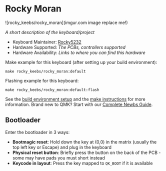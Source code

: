 # Rocky Moran

![rocky_keebs/rocky_moran](imgur.com image replace me!)

*A short description of the keyboard/project*

* Keyboard Maintainer: [Rocky5232](https://github.com/Rocky5232)
* Hardware Supported: *The PCBs, controllers supported*
* Hardware Availability: *Links to where you can find this hardware*

Make example for this keyboard (after setting up your build environment):

    make rocky_keebs/rocky_moran:default

Flashing example for this keyboard:

    make rocky_keebs/rocky_moran:default:flash

See the [build environment setup](https://docs.qmk.fm/#/getting_started_build_tools) and the [make instructions](https://docs.qmk.fm/#/getting_started_make_guide) for more information. Brand new to QMK? Start with our [Complete Newbs Guide](https://docs.qmk.fm/#/newbs).

## Bootloader

Enter the bootloader in 3 ways:

* **Bootmagic reset**: Hold down the key at (0,0) in the matrix (usually the top left key or Escape) and plug in the keyboard
* **Physical reset button**: Briefly press the button on the back of the PCB - some may have pads you must short instead
* **Keycode in layout**: Press the key mapped to `QK_BOOT` if it is available
